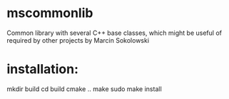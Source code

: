 # mscommonlib
Common library with several C++ base classes, which might be useful of required by other projects by Marcin Sokolowski

# installation:
mkdir build
cd build
cmake ..
make
sudo make install
